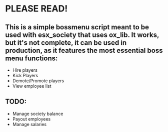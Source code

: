 # PLEASE READ!

## This is a simple bossmenu script meant to be used with esx_society that uses ox_lib. It works, but it's not complete, it can be used in production, as it features the most essential boss menu functions:

- Hire players
- Kick Players
- Demote/Promote players
- View employee list

## TODO:

- Manage society balance
- Payout employees
- Manage salaries